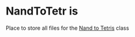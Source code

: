 # NandToTetr           is
Place to store all files for the [Nand to Tetris](https://www.coursera.org/learn/build-a-computer/home/welcome) class
